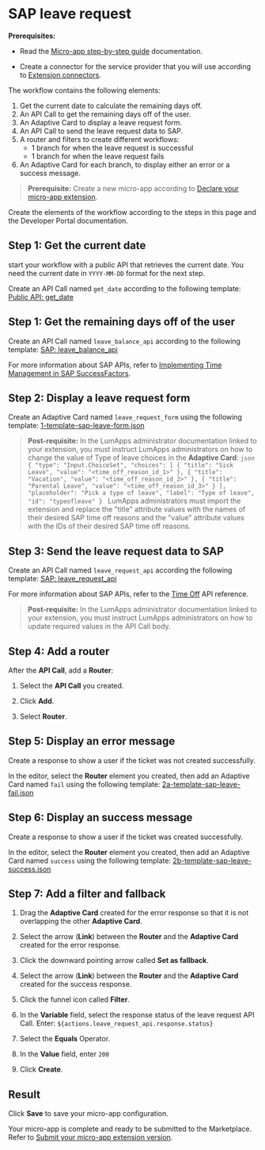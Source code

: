 # SAP leave request

**Prerequisites:**

- Read the [Micro-app step-by-step guide](https://developer.lumapps.com/portal/documentation/micro-app-steps/micro_app_step_by_step.md) documentation.
    
- Create a connector for the service provider that you will use according to [Extension connectors](https://docs.lumapps.com/docs/admin-l43084339674928007extensions).

The workflow contains the following elements:

1. Get the current date to calculate the remaining days off.
2. An API Call to get the remaining days off of the user.
3. An Adaptive Card to display a leave request form.
4. An API Call to send the leave request data to SAP.
5. A router and filters to create different workflows:
    - 1 branch for when the leave request is successful
    - 1 branch for when the leave request fails
6. An Adaptive Card for each branch, to display either an error or a success message.

> **Prerequisite:** Create a new micro-app according to [Declare your micro-app extension](https://developer.lumapps.com/portal/documentation/micro-app-steps/declare-your-microapp-extension.md).

Create the elements of the workflow according to the steps in this page and the Developer Portal documentation.

## Step 1: Get the current date

start your workflow with a public API that retrieves the current date. You need the current date in `YYYY-MM-DD` format for the next step.

Create an API Call named `get_date` according to the following template: [Public API: get_date](https://documenter.getpostman.com/view/32450244/2sA3kYheXh)

## Step 1: Get the remaining days off of the user

Create an API Call named `leave_balance_api` according to the following template: [SAP: leave_balance_api](https://documenter.getpostman.com/view/32450244/2sA3kYheXh)

For more information about SAP APIs, refer to [Implementing Time Management in SAP SuccessFactors](https://help.sap.com/docs/SAP_SUCCESSFACTORS_EMPLOYEE_CENTRAL/68de09dff990417b9f0acf6ccc13a14d/5b03a2a52f3e427a8e0b1608f439614f.html).

## Step 2: Display a leave request form

Create an Adaptive Card named `leave_request_form` using the following template: [1-template-sap-leave-form.json](1-template-sap-leave-form.json)

> **Post-requisite:** In the LumApps administrator documentation linked to your extension, you must instruct LumApps administrators on how to change the value of Type of leave choices in the **Adaptive Card**:
    ```json
        {
            "type": "Input.ChoiceSet",
            "choices": [
                {
                    "title": "Sick Leave",
                    "value": "<time_off_reason_id_1>"
                },
                {
                    "title": "Vacation",
                    "value": "<time_off_reason_id_2>"
                },
                {
                    "title": "Parental Leave",
                    "value": "<time_off_reason_id_3>"
                }
            ],
            "placeholder": "Pick a type of leave",
            "label": "Type of leave",
            "id": "typeofleave"
        }
    ```
    LumApps administrators must import the extension and replace the "title" attribute values with the names of their desired SAP time off reasons and the "value" attribute values with the IDs of their desired SAP time off reasons.

## Step 3: Send the leave request data to SAP

Create an API Call named `leave_request_api` according the following template: [SAP: leave_request_api](https://documenter.getpostman.com/view/32450244/2sA3kYheXh)

For more information about SAP APIs, refer to the [Time Off](https://api.sap.com/api/ECTimeOff/path/post_EmployeeTime) API reference.

> **Post-requisite:** In the LumApps administrator documentation linked to your extension, you must instruct LumApps administrators on how to update required values in the API Call body.

## Step 4: Add a router

After the **API Call**, add a **Router**:

1. Select the **API Call** you created.

2. Click **Add**.

3. Select **Router**.

## Step 5: Display an error message

Create a response to show a user if the ticket was not created successfully.

In the editor, select the **Router** element you created, then add an Adaptive Card named `fail` using the following template: [2a-template-sap-leave-fail.json](2a-template-sap-leave-fail.json)

## Step 6: Display an success message

Create a response to show a user if the ticket was created successfully.

In the editor, select the **Router** element you created, then add an Adaptive Card named `success` using the following template: [2b-template-sap-leave-success.json](2b-template-sap-leave-success.json)

## Step 7: Add a filter and fallback

1. Drag the **Adaptive Card** created for the error response so that it is not overlapping the other **Adaptive Card**.

2. Select the arrow (**Link**) between the **Router** and the **Adaptive Card** created for the error response.

3. Click the downward pointing arrow called **Set as fallback**.

4. Select the arrow (**Link**) between the **Router** and the **Adaptive Card** created for the success response.

5. Click the funnel icon called **Filter**.

6. In the **Variable** field, select the response status of the leave request API Call. Enter: `${actions.leave_request_api.response.status}`

7. Select the **Equals** Operator.

8. In the **Value** field, enter `200`

9. Click **Create**.

## Result

Click **Save** to save your micro-app configuration.

Your micro-app is complete and ready to be submitted to the Marketplace. Refer to [Submit your micro-app extension version](https://developer.lumapps.com/portal/documentation/micro-app-steps/submit-microapp.md).
